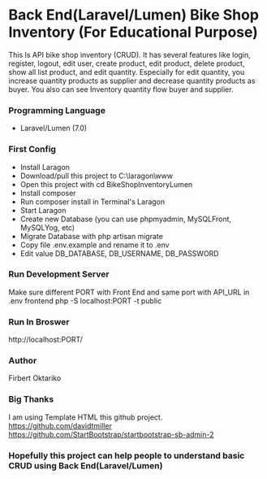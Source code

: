 # Back End(Laravel/Lumen) Bike Shop Inventory (For Educational Purpose)
This Is API bike shop inventory (CRUD). It has several features like login, register, logout, edit user, create product, edit product, delete product, show all list product, and edit quantity. Especially for edit quantity, you increase quantity products as supplier and decrease quantity products as buyer. You also can see Inventory quantity flow buyer and supplier.

### Programming Language
- Laravel/Lumen (7.0)

### First Config
- Install Laragon
- Download/pull this project to C:\laragon\www
- Open this project with cd BikeShopInventoryLumen
- Install composer
- Run composer install in Terminal's Laragon
- Start Laragon
- Create new Database (you can use phpmyadmin, MySQLFront, MySQLYog, etc)
- Migrate Database with php artisan migrate
- Copy file .env.example and rename it to .env
- Edit value DB_DATABASE, DB_USERNAME, DB_PASSWORD

### Run Development Server
Make sure different PORT with Front End and same port with API_URL in .env frontend
php -S localhost:PORT -t public 

### Run In Broswer
http://localhost:PORT/

### Author 
Firbert Oktariko 

### Big Thanks 
I am using Template HTML this github project.
https://github.com/davidtmiller
https://github.com/StartBootstrap/startbootstrap-sb-admin-2 

### Hopefully this project can help people to understand basic CRUD using Back End(Laravel/Lumen)
